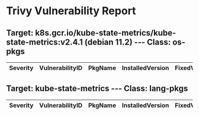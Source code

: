 # Trivy Vulnerability Report




## Target: k8s.gcr.io/kube-state-metrics/kube-state-metrics:v2.4.1 (debian 11.2) --- Class: os-pkgs
|Severity|VulnerabilityID|PkgName|InstalledVersion|FixedVersion|
|--------|---------------|-------|----------------|------------|

## Target: kube-state-metrics --- Class: lang-pkgs
|Severity|VulnerabilityID|PkgName|InstalledVersion|FixedVersion|
|--------|---------------|-------|----------------|------------|
